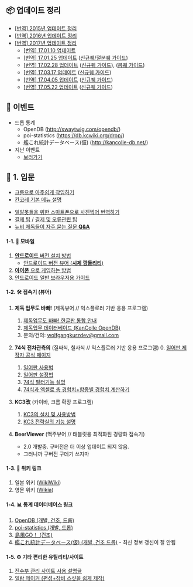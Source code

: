## 📦 업데이트 정리
- [[번역] 2015년 업데이트 정리](http://gall.dcinside.com/board/view/?id=kancolle&no=3430936)
- [[번역] 2016년 업데이트 정리](http://gall.dcinside.com/board/view/?id=kancolle&no=4024549)
- [[번역] 2017년 업데이트 정리](http://gall.dcinside.com/board/view/?id=kancolle&no=5187386)
  * [[번역] 17.01.10 업데이트](http://gall.dcinside.com/board/view/?id=kancolle&amp;no=5197373)
  * [[번역] 17.01.25 업데이트](http://gall.dcinside.com/board/view/?id=kancolle&amp;no=5254797) ([신규퀘/절분퀘 가이드](http://gall.dcinside.com/board/view/?id=kancolle&amp;no=5254989))
  * [[번역] 17.02.28 업데이트](http://gall.dcinside.com/board/view/?id=kancolle&amp;no=5405901) ([신규퀘 가이드](http://gall.dcinside.com/board/view/?id=kancolle&amp;no=5406370)), ([봄퀘 가이드](http://gall.dcinside.com/board/view/?id=kancolle&amp;no=5406215))
  * [[번역] 17.03.17 업데이트](http://gall.dcinside.com/board/view/?id=kancolle&amp;no=5468308) ([신규퀘 가이드](http://gall.dcinside.com/board/view/?id=kancolle&amp;no=5468621))
  * [[번역] 17.04.05 업데이트](http://gall.dcinside.com/board/view/?id=kancolle&amp;no=5536289) ([신규퀘 가이드](http://gall.dcinside.com/board/view/?id=kancolle&amp;no=5536501))
  * [[번역] 17.05.22 업데이트](http://gall.dcinside.com/board/view/?id=kancolle&amp;no=5759324) ([신규퀘 가이드](http://gall.dcinside.com/board/view/?id=kancolle&amp;no=5759406))

## 🥇 이벤트
- 드롭 통계
  * OpenDB (http://swaytwig.com/opendb/)
  * poi-statistics (https://db.kcwiki.org/drop/)
  * 艦これ統計データベース(仮) (http://kancolle-db.net/)
- 지난 이벤트
  * [보러가기](http://gall.dcinside.com/board/view/?id=kancolle&no=3453597)

## 🔰 1. 입문
- [크롬으로 아주쉽게 착임하기](http://gall.dcinside.com/board/view/?id=kancolle&no=4726885)
- [칸코레 기본 메뉴 설명](http://gall.dcinside.com/board/view/?id=kancolle&no=1009892)

* [일알못들을 위한 스마트폰으로 사진찍어 번역하기](http://gall.dcinside.com/board/view/?id=kancolle&no=3608645)
* [결제 팁](http://gall.dcinside.com/board/view/?id=kancolle&no=6077) / [결제 및 오류관련 팁](http://gall.dcinside.com/board/view/?id=kancolle&no=2403129)
* [뉴비 제독들이 자주 묻는 질문 **Q&A**](http://gall.dcinside.com/board/view/?id=kancolle&no=4519939)

#### 1-1. 📱 모바일
1. [**안드로이드** 버전 설치 방법](http://gall.dcinside.com/board/view/?id=kancolle&no=4390032)
   - [안드로이드 버전 뷰어 (**시제 깡들리티**)](http://gall.dcinside.com/board/view/?id=kancolle&no=5357703)
2. [**아이폰** 으로 게임하는 방법](http://gall.dcinside.com/board/view/?id=kancolle&no=4887836)
3. [안드로이드 일반 브라우저용 가이드](http://gall.dcinside.com/board/view/?id=kancolle&no=3505365)

#### 1-2. 🛠️ 접속기 (뷰어)
1. **제독 업무도 바빠!** (제독뷰어 // 익스플로러 기반 응용 프로그램)
   1. [제독업무도 바빠! 한글판 통합 안내](https://wolfgangkurz.github.io/KanColleAssets/kcvkr.html)
   2. [제독업무 데이터베이드 (KanColle OpenDB)](http://swaytwig.com/opendb/)
   3. 문의/건의: [wolfgangkurzdev@gmail.com](mailto:wolfgangkurzdev@gmail.com)

2. **74식 전차관측의** (질싸식, 칠사식 // 익스플로러 기반 응용 프로그램)
   0. [일어판 제작자 공식 페이지](https://github.com/andanteyk/ElectronicObserver/wiki)
   1. [일어판 사용법](http://gall.dcinside.com/board/view/?id=kancolle&no=2347362&page=1)
   2. [일어판 설정법](http://gall.dcinside.com/kancolle/3848628)
   3. [74식 필터기능 설명](http://gall.dcinside.com/board/view/?id=kancolle&no=2990330)
   4. [74식과 엑셀로 총 경험치+함종별 경험치 계산하기](http://gall.dcinside.com/board/view/?id=kancolle&no=3404353)

3. **KC3改** (카이바, 크롬 확장 프로그램)
   1. [KC3의 설치 및 사용방법](http://gall.dcinside.com/board/view/?id=kancolle&no=3441903)
   2. [KC3 전략실의 기능 설명](http://gall.dcinside.com/board/view/?id=kancolle&no=4181894)

4. **BeerViewer** (맥주뷰어 // 태블릿용 최적화된 경량화 접속기)
   - 2.0 개발중. 구버전은 더 이상 업데이트 되지 않음.
   - 그러니까 구버전 구데기 쓰지마

#### 1-3. 🔗 위키 링크
1. 일본 위키 ([WikiWiki](http://wikiwiki.jp/kancolle/))
2. 영문 위키 ([Wikia](http://kancolle.wikia.com/wiki/Kancolle_Wiki))

#### 1-4. 📊 통계 데이터베이스 링크
1. [OpenDB (개발, 건조, 드롭)](http://swaytwig.com/opendb/)
2. [poi-statistics (개발, 드롭)](https://db.kcwiki.org/drop/)
3. [島風GO！ (건조)](http://unlockacgweb.galstars.net/Kancollewiki/viewCreateShipLogList)
3. [艦これ統計データベース(仮) (개발, 건조 드롭)](http://kancolle-db.net/) - 최신 정보 갱신이 잘 안됨

#### 1-5. ⚙ 기타 편리한 유틸리티/사이트
1. [진수부 관리 사이트 <My fleet girls> 사용 설명글](http://gall.dcinside.com/board/view/?id=kancolle&no=2963534)
2. [일람 메이커 (편성+장비 스샷을 쉽게 제작)](http://gall.dcinside.com/board/view/?id=kancolle&no=5353536)
